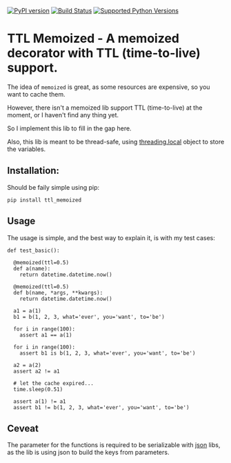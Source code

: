 [![PyPI version](https://badge.fury.io/py/ttl_memoized.svg)](https://badge.fury.io/py/ttl_memoized)
[![Build Status](https://travis-ci.org/tly1980/ttl_memoized.svg?branch=master)](https://travis-ci.org/tly1980/ttl_memoized)
[![Supported Python Versions](https://img.shields.io/badge/python-2.6%2C%202.7%2C%203.3%2C%203.4%2C%203.5%2C%203.6-blue.svg)](https://travis-ci.org/tly1980/ttl_memoized)

# TTL Memoized - A memoized decorator with TTL (time-to-live) support.

The idea of `memoized` is great, as some resources are expensive, so you want to cache them.

However, there isn't a memoized lib support TTL (time-to-live)  at the moment, or I haven't find any thing yet.

So I implement this lib to fill in the gap here.

Also, this lib is meant to be thread-safe, using [threading.local](https://docs.python.org/2/library/threading.html#threading.local) object to store the variables.

## Installation:

Should be faily simple using pip:

```
pip install ttl_memoized
```

## Usage


The usage is simple, and the best way to explain it, is with my test cases:

```
def test_basic():

  @memoized(ttl=0.5)
  def a(name):
    return datetime.datetime.now()

  @memoized(ttl=0.5)
  def b(name, *args, **kwargs):
    return datetime.datetime.now()

  a1 = a(1)
  b1 = b(1, 2, 3, what='ever', you='want', to='be')

  for i in range(100):
    assert a1 == a(1)

  for i in range(100):
    assert b1 is b(1, 2, 3, what='ever', you='want', to='be')

  a2 = a(2)
  assert a2 != a1

  # let the cache expired...
  time.sleep(0.51)

  assert a(1) != a1
  assert b1 != b(1, 2, 3, what='ever', you='want', to='be')

```

## Ceveat

The parameter for the functions is required to be serializable with [json](https://docs.python.org/2/library/json.html) libs, as the lib is using json to build the keys from parameters.

